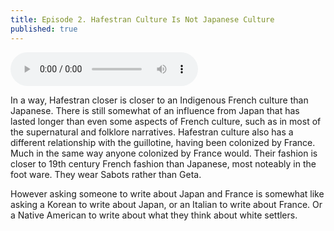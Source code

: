 ```yaml
---
title: Episode 2. Hafestran Culture Is Not Japanese Culture
published: true
---
```

<audio controls>
  <source src="https://lwflouisa.github.io/Weavercast/audio/episode2.mp3" type="audio/mpeg">
Your browser does not support the audio element.
</audio>

In a way, Hafestran closer is closer to an Indigenous French culture than Japanese. There is still somewhat of an influence from Japan that has lasted longer than even some aspects of French culture, such as in most of the supernatural and folklore narratives. Hafestran culture also has a different relationship with the guillotine, having been colonized by France. Much in the same way anyone colonized by France would. Their fashion is closer to 19th century French fashion than Japanese, most noteably in the foot ware. They wear Sabots rather than Geta.

However asking someone to write about Japan and France is somewhat like asking a Korean to write about Japan, or an Italian to write about France. Or a Native American to write about what they think about white settlers.

